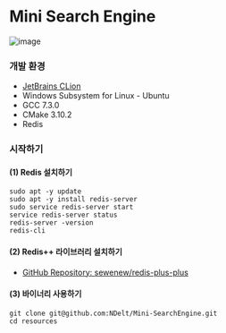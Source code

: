 # Mini Search Engine
<img src="https://img.shields.io/badge/version-0.1.0-blue.svg" alt="image" />

### 개발 환경
* [JetBrains CLion](https://www.jetbrains.com/clion/?fromMenu)
* Windows Subsystem for Linux - Ubuntu
* GCC 7.3.0
* CMake 3.10.2
* Redis

### 시작하기
#### (1) Redis 설치하기
```
sudo apt -y update
sudo apt -y install redis-server
sudo service redis-server start
service redis-server status
redis-server -version
redis-cli
```
#### (2) Redis++ 라이브러리 설치하기
* [GitHub Repository: sewenew/redis-plus-plus](https://github.com/sewenew/redis-plus-plus)
#### (3) 바이너리 사용하기
```
git clone git@github.com:NDelt/Mini-SearchEngine.git
cd resources
```
